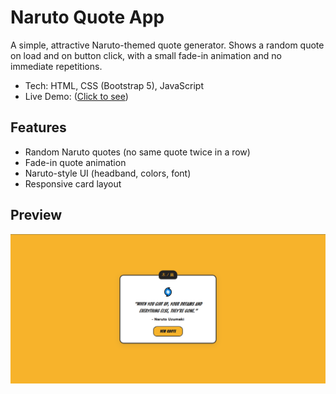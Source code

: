 # Naruto Quote App

A simple, attractive Naruto-themed quote generator. Shows a random quote on load and on button click, with a small fade-in animation and no immediate repetitions.

- Tech: HTML, CSS (Bootstrap 5), JavaScript
- Live Demo: ([Click to see](https://lucky-bombolone-e22db2.netlify.app/))

## Features

- Random Naruto quotes (no same quote twice in a row)
- Fade-in quote animation
- Naruto-style UI (headband, colors, font)
- Responsive card layout

## Preview

![Preview of Naruto Quote App](./image.png)
